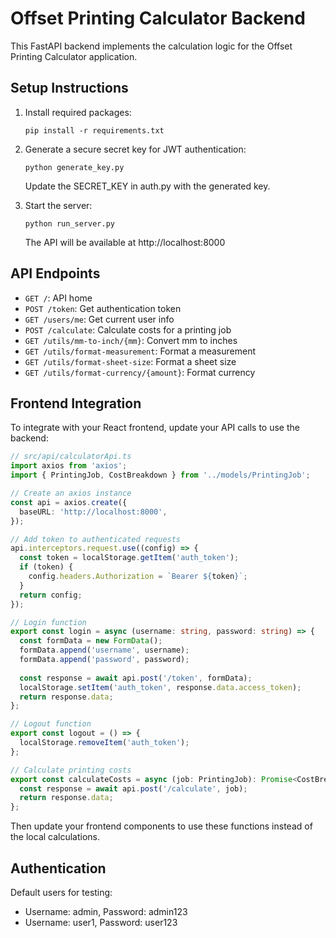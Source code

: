 # Offset Printing Calculator Backend

This FastAPI backend implements the calculation logic for the Offset Printing Calculator application.

## Setup Instructions

1. Install required packages:
   ```
   pip install -r requirements.txt
   ```

2. Generate a secure secret key for JWT authentication:
   ```
   python generate_key.py
   ```
   
   Update the SECRET_KEY in auth.py with the generated key.

3. Start the server:
   ```
   python run_server.py
   ```
   
   The API will be available at http://localhost:8000

## API Endpoints

- `GET /`: API home
- `POST /token`: Get authentication token
- `GET /users/me`: Get current user info
- `POST /calculate`: Calculate costs for a printing job
- `GET /utils/mm-to-inch/{mm}`: Convert mm to inches
- `GET /utils/format-measurement`: Format a measurement
- `GET /utils/format-sheet-size`: Format a sheet size
- `GET /utils/format-currency/{amount}`: Format currency

## Frontend Integration

To integrate with your React frontend, update your API calls to use the backend:

```typescript
// src/api/calculatorApi.ts
import axios from 'axios';
import { PrintingJob, CostBreakdown } from '../models/PrintingJob';

// Create an axios instance
const api = axios.create({
  baseURL: 'http://localhost:8000',
});

// Add token to authenticated requests
api.interceptors.request.use((config) => {
  const token = localStorage.getItem('auth_token');
  if (token) {
    config.headers.Authorization = `Bearer ${token}`;
  }
  return config;
});

// Login function
export const login = async (username: string, password: string) => {
  const formData = new FormData();
  formData.append('username', username);
  formData.append('password', password);
  
  const response = await api.post('/token', formData);
  localStorage.setItem('auth_token', response.data.access_token);
  return response.data;
};

// Logout function
export const logout = () => {
  localStorage.removeItem('auth_token');
};

// Calculate printing costs
export const calculateCosts = async (job: PrintingJob): Promise<CostBreakdown> => {
  const response = await api.post('/calculate', job);
  return response.data;
};
```

Then update your frontend components to use these functions instead of the local calculations.

## Authentication

Default users for testing:
- Username: admin, Password: admin123
- Username: user1, Password: user123
